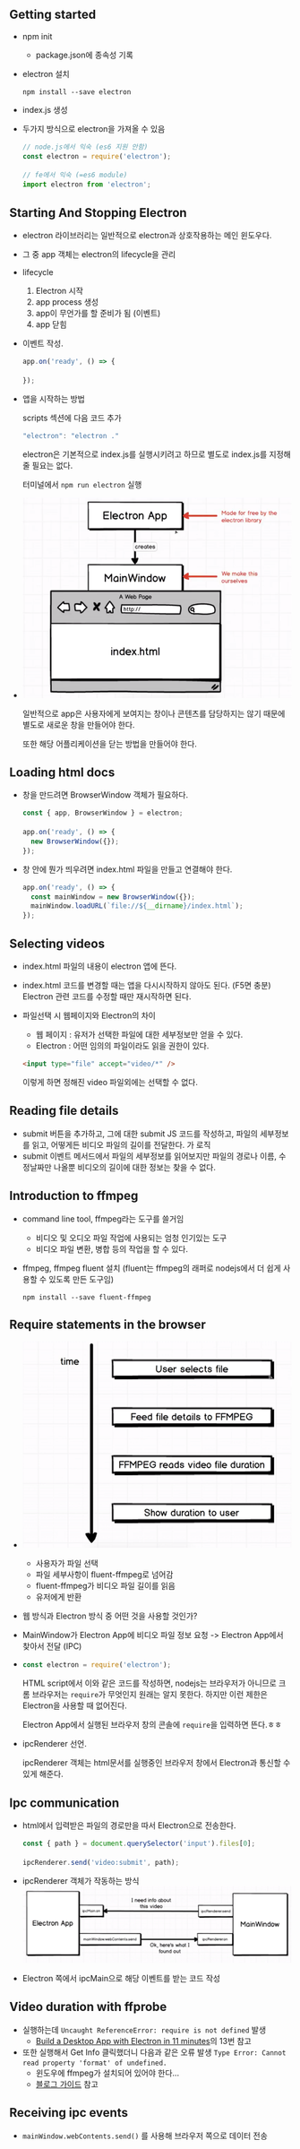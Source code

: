 ## Getting started

- npm init

  - package.json에 종속성 기록

- electron 설치

  ```
  npm install --save electron
  ```

- index.js 생성

- 두가지 방식으로 electron을 가져올 수 있음

  ```javascript
  // node.js에서 익숙 (es6 지원 안함)
  const electron = require('electron');
  
  // fe에서 익숙 (=es6 module)
  import electron from 'electron';
  ```

## Starting And Stopping Electron

- electron 라이브러리는 일반적으로 electron과 상호작용하는 메인 윈도우다.

- 그 중 app 객체는 electron의 lifecycle을 관리

- lifecycle
  1. Electron 시작
  2. app process 생성
  3. app이 무언가를 할 준비가 됨 (이벤트)
  4. app 닫힘

- 이벤트 작성. 

  ```javascript
  app.on('ready', () => {
      
  });
  ```

- 앱을 시작하는 방법

  scripts 섹션에 다음 코드 추가

  ```javascript
  "electron": "electron ."
  ```

  electron은 기본적으로 index.js를 실행시키려고 하므로 별도로 index.js를 지정해줄 필요는 없다.

  터미널에서 `npm run electron` 실행

- ![electron-process](.\images\electron-process.png)

  일반적으로 app은 사용자에게 보여지는 창이나 콘텐츠를 담당하지는 않기 때문에 별도로 새로운 창을 만들어야 한다.

  또한 해당 어플리케이션을 닫는 방법을 만들어야 한다.

## Loading html docs

- 창을 만드려면 BrowserWindow 객체가 필요하다.

  ```javascript
  const { app, BrowserWindow } = electron;
  
  app.on('ready', () => {
  	new BrowserWindow({});
  });
  ```

- 창 안에 뭔가 띄우려면 index.html 파일을 만들고 연결해야 한다.

  ```javascript
  app.on('ready', () => {
  	const mainWindow = new BrowserWindow({});
  	mainWindow.loadURL(`file://${__dirname}/index.html`);
  });
  ```

## Selecting videos

- index.html  파일의 내용이 electron 앱에 뜬다.

- index.html 코드를 변경할 때는 앱을 다시시작하지 않아도 된다. (F5면 충분) Electron 관련 코드를 수정할 때만 재시작하면 된다.

- 파일선택 시 웹페이지와 Electron의 차이

  - 웹 페이지 : 유저가 선택한 파일에 대한 세부정보만 얻을 수 있다.
  - Electron : 어떤 임의의 파일이라도 읽을 권한이 있다.

  ```html
  <input type="file" accept="video/*" />
  ```

  이렇게 하면 정해진 video 파일외에는 선택할 수 없다.

## Reading file details

- submit 버튼을 추가하고, 그에 대한 submit JS 코드를 작성하고, 파일의 세부정보를 읽고, 어떻게든 비디오 파일의 길이를 전달한다.  가 로직
- submit 이벤트 메서드에서 파일의 세부정보를 읽어보지만 파일의 경로나 이름, 수정날짜만 나올뿐 비디오의 길이에 대한 정보는 찾을 수 없다.

## Introduction to ffmpeg

- command line tool, ffmpeg라는 도구를 쓸거임

  - 비디오 및 오디오 파일 작업에 사용되는 엄청 인기있는 도구
  - 비디오 파일 변환, 병합 등의 작업을 할 수 있다.

- ffmpeg, ffmpeg fluent 설치 (fluent는 ffmpeg의 래퍼로 nodejs에서 더 쉽게 사용할 수 있도록 만든 도구임)

  ```
  npm install --save fluent-ffmpeg
  ```

## Require statements in the browser

- ![ffmpeg](.\images\ffmpeg.png)
  - 사용자가 파일 선택
  - 파일 세부사항이 fluent-ffmpeg로 넘어감
  - fluent-ffmpeg가 비디오 파일 길이를 읽음
  - 유저에게 반환
- 웹 방식과 Electron 방식 중 어떤 것을 사용할 것인가?
  
- MainWindow가 Electron App에 비디오 파일 정보 요청 -> Electron App에서 찾아서 전달 (IPC)
  
- ```javascript
  const electron = require('electron');
  ```

  HTML script에서 이와 같은 코드를 작성하면, nodejs는 브라우저가 아니므로 크롬 브라우저는 `require`가 무엇인지 원래는 알지 못한다. 하지만 이런 제한은 Electron을 사용할 때 없어진다.

  Electron App에서 실행된 브라우저 창의 콘솔에 `require`을 입력하면 뜬다.ㅎㅎ

- ipcRenderer 선언.

  ipcRenderer 객체는 html문서를 실행중인 브라우저 창에서 Electron과 통신할 수 있게 해준다.

## Ipc communication

- html에서 입력받은 파일의 경로만을 따서 Electron으로 전송한다.

  ```javascript
  const { path } = document.querySelector('input').files[0];
  
  ipcRenderer.send('video:submit', path);
  ```

- ipcRenderer 객체가 작동하는 방식
  ![ipcRenderer](.\images\ipcRenderer.png)
- Electron 쪽에서 ipcMain으로 해당 이벤트를 받는 코드 작성

## Video duration with ffprobe

- 실행하는데 `Uncaught ReferenceError: require is not defined` 발생
  - [Build a Desktop App with Electron in 11 minutes](../electron-tasting/README.md)의 13번 참고
- 또한 실행해서 Get Info 클릭했더니 다음과 같은 오류 발생 `Type Error: Cannot read property 'format' of undefined.`
  - 윈도우에 ffmpeg가 설치되어 있어야 한다...
  - [블로그 가이드](https://blog.naver.com/chandong83/222095346417) 참고

## Receiving ipc events

- `mainWindow.webContents.send()` 를 사용해 브라우저 쪽으로 데이터 전송

